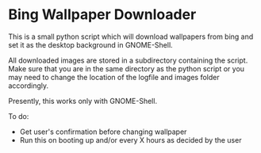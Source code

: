 Bing Wallpaper Downloader
=========================

This is a small python script which will download wallpapers from bing and set it as the desktop background in GNOME-Shell.

All downloaded images are stored in a subdirectory containing the script. Make sure that you are in the same directory as the python script or you may need to change the location of the logfile and images folder accordingly.

Presently, this works only with GNOME-Shell.

To do:

- Get user's confirmation before changing wallpaper
- Run this on booting up and/or every X hours as decided by the user

